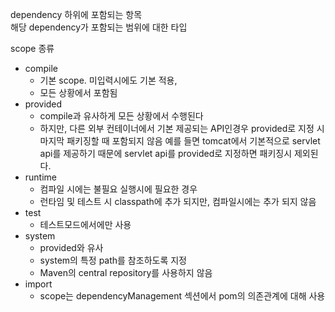 dependency 하위에 포함되는 항목  
해당 dependency가 포함되는 범위에 대한 타입  

scope 종류
- compile 
    - 기본 scope. 미입력시에도 기본 적용, 
    - 모든 상황에서 포함됨
- provided 
    - compile과 유사하게 모든 상황에서 수행된다
    - 하지만, 다른 외부 컨테이너에서 기본 제공되는 API인경우 provided로 지정 시 마지막 패키징할 때 포함되지 않음
예를 들면 tomcat에서 기본적으로 servlet api를 제공하기 때문에 servlet api를 provided로 지정하면 패키징시 제외된다.
- runtime
    - 컴파일 시에는 불필요 실행시에 필요한 경우
    - 런타임 및 테스트 시 classpath에 추가 되지만, 컴파일시에는 추가 되지 않음
- test 
    - 테스트모드에서에만 사용
- system 
    - provided와 유사
    - system의 특정 path를 참조하도록 지정
    - Maven의 central repository를 사용하지 않음
- import 
    - scope는 dependencyManagement 섹션에서 pom의 의존관계에 대해 사용
